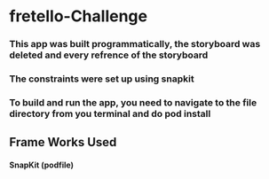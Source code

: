 # fretello-Challenge
### This app was built programmatically, the storyboard was deleted and every refrence of the storyboard
### The constraints were set up using snapkit
### To build and run the app, you need to navigate to the file directory from you terminal and do pod install

## Frame Works Used
#### SnapKit (podfile)
